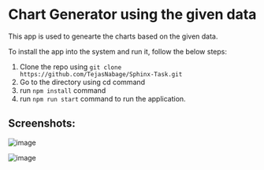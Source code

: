 # Chart Generator using the given data

This app is used to genearte the charts based on the given data.

To install the app into the system and run it, follow the below steps:

1. Clone the repo using `git clone https://github.com/TejasNabage/Sphinx-Task.git`
2. Go to the directory using cd command
3. run `npm install` command
4. run `npm run start` command to run the application.

## Screenshots:

![image](https://github.com/TejasNabage/Sphinx-Task/assets/143005848/71cd7f24-cef8-4c6b-aa1a-66bf5be4a79a)

![image](https://github.com/TejasNabage/Sphinx-Task/assets/143005848/21bd5943-a2e8-48e4-ac40-6383baf1f5fc)




